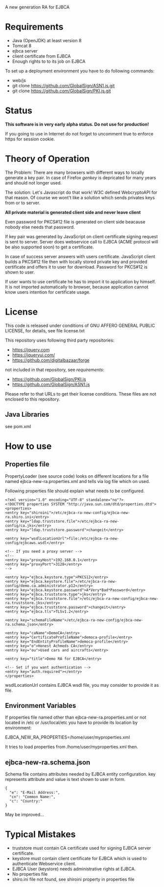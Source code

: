 A new generation RA for EJBCA

# Requirements

* Java (OpenJDK) at least version 8
* Tomcat 8
* ejbca server
* client certificate from EJBCA
* Enough rights to to its job on EJBCA

To set up a deployment environment you have to do following commands:

* web/js
* git clone https://github.com/GlobalSign/ASN1.js.git
* git clone https://github.com/GlobalSign/PKI.js.git

# Status

**This software is in very early alpha status. Do not use for production!**

If you going to use in Internet do not forget to uncomment
<secure>true</secure>
to enforce https for session cookie.

# Theory of Operation

The Problem: There are many browsers with different ways to locally generate
a key pair. In case of Firefox *genkey* is depricated for many years and
should not longer used.

The solution: Let's Javascript do that work! W3C defined WebcryptoAPI for
that reason. Of course we wont't like a solution which sends privates keys
from or to server.

**All private material is generated client side and never leave client**

Even password for PKCS#12 file is generated on client side beacause nobody
else needs that password.

If key pair was generated by JavaScript on client certificate signing request
is sent to server. Server does webservice call to EJBCA (ACME protocol will
be also supported soon) to get a certificate.

In case of success server answers with users certificate. JavaScript client
builds a PKCS#12 file then with locally stored private key and provided
certificate and offers it to user for download. Password for PKCS#12 is
shown to user.

If user wants to use certificate he has to import it to application by himself.
It is not imported automatically to browser, because application cannot know
users intention for certificate usage.

# License

This code is released under conditions of GNU AFFERO GENERAL PUBLIC LICENSE,
for details, see file license.txt

This repository uses following third party repositories:

* https://jquery.com
* https://jqueryui.com/
* https://github.com/digitalbazaar/forge

not included in that repository, see *requirements*:

* https://github.com/GlobalSign/PKI.js
* https://github.com/GlobalSign/ASN1.js

Please refer to that URLs to get their license conditions. These files are
not enclosed to this repository.

## Java Libraries

see pom.xml

# How to use

## Properties file

PropertyLoader (see source code) looks on different locations for
a file named ejbca-new-ra.properties.xml and tells via log file which on used.

Following properties file should explain what needs to be configured.

    <?xml version="1.0" encoding="UTF-8" standalone="no"?>
    <!DOCTYPE properties SYSTEM "http://java.sun.com/dtd/properties.dtd">
    <properties>
    <entry key="shiroini">/etc/ejbca-ra-new-config/ejbca-new-ra.shiro.ini</entry>
    <entry key="ldap.truststore.file">/etc/ejbca-ra-new-config/ca.jks</entry>
    <entry key="ldap.truststore.password">changeit</entry>

    <entry key="wsdlLocationUrl">file:/etc/ejbca-ra-new-config/ejbcaws.wsdl</entry>

    <!-- If you need a proxy server -->
    <!--
    <entry key="proxyHost">192.168.0.1</entry>
    <entry key="proxyPort">3128</entry>
    -->
    
    <entry key="ejbca.keystore.type">PKCS12</entry>
    <entry key="ejbca.keystore.file">/etc/ejbca-ra-new-config/demo.ca.administrator.p12</entry>
    <entry key="ejbca.keystore.password">A*Very*Bad*Password</entry>
    <entry key="ejbca.truststore.type">jks</entry>
    <entry key="ejbca.truststore.file">/etc/ejbca-ra-new-config/ejbca-new-ra.truststore.jks</entry>
    <entry key="ejbca.truststore.password">changeit</entry>
    <entry key="ejbca.tls">TLSv1.2</entry>

    <entry key="schemaFileName">/etc/ejbca-ra-new-config/ejbca-new-ra.schema.json</entry>

    <entry key="caName">DemoCA</entry>
    <entry key="CertificateProfileName">democa-profile</entry>
    <entry key="EndEntityProfileName">democa-profile</entry>
    <entry key="o">Honest Achmeds CA</entry>
    <entry key="ou">Used cars and aircrafts</entry>

    <entry key="title">Demo RA for EJBCA</entry>

    <!-- Set if you want authentication --> 
    <entry key="auth.required"></entry>
    </properties>

wsdlLocationUrl contains EJBCA wsdl file, you may consider to provide it as file.

## Environment Variables

If properties file named other than ejbca-new-ra.properties.xml or not located in
/etc or /usr/local/etc you have to provide its location by environment:

EJBCA_NEW_RA_PROPERTIES=/home/user/myproperties.xml     

It tries to load properties from /home/user/myproperties.xml then.

## ejbca-new-ra.schema.json

Schema file contains attributes needed by EJBCA entity configuration.
key represents attribute and value is text shown to user in form.

    {
      "e": "E-Mail Address:",
      "cn": "Common Name:",
      "c": "Country:"
    }

May be improved...

# Typical Mistakes

* truststore must contain CA certificate used for signing EJBCA server certificate.
* keystore must contain client certificate for EJBCA which is used to authenticate Webservice client.
* EJBCA User (keystore) needs administrative rights at EJBCA.
* No properties file
* shiro.ini file not found, see shiroini property in properties file
